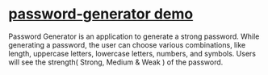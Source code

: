 # [password-generator demo](https://password-generator-eight-sepia.vercel.app/)
Password Generator is an application to generate a strong password. While generating a password, the user can choose various combinations, like length, uppercase letters, lowercase letters, numbers, and symbols. Users will see the strength( Strong, Medium &amp; Weak ) of the password.
